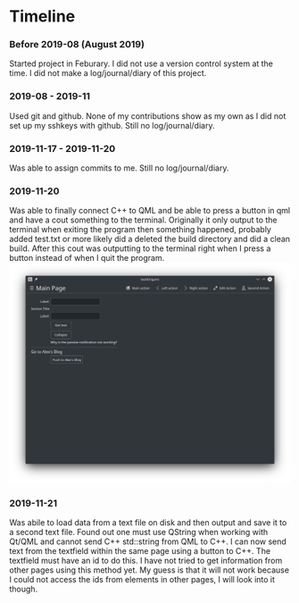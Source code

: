 # Timeline

### Before 2019-08 (August 2019)
Started project in Feburary. I did not use a version control system at the time. I did not make a log/journal/diary of this project.

### 2019-08 - 2019-11
Used git and github. None of my contributions show as my own as I did not set up my sshkeys with github. Still no log/journal/diary.

### 2019-11-17 - 2019-11-20
Was able to assign commits to me. Still no log/journal/diary.

### 2019-11-20
Was able to finally connect C++ to QML and be able to press a button in qml and have a cout something to the terminal.
Originally it only output to the terminal when exiting the program then something happened, probably added test.txt or more likely did a deleted the build directory and did a clean build. After this cout was outputting to the terminal right when I press a button instead of when I quit the program.
![2019-11-20](GALLERY/TIMELINE/2019-11-20.png)

### 2019-11-21
Was abile to load data from a text file on disk and then output and save it to a second text file. Found out one must use QString when working with Qt/QML and cannot send C++ std::string from QML to C++. I can now send text from the textfield within the same page using a button to C++. The textfield must have an id to do this. I have not tried to get information from other pages using this method yet. My guess is that it will not work because I could not access the ids from elements in other pages, I will look into it though.
